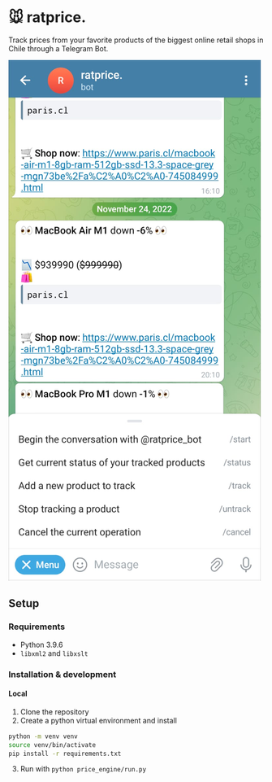 # 🐭 ratprice.

Track prices from your favorite products of the biggest online retail shops in Chile through a Telegram Bot.

![Ratprice Telegram Bot](docs/demo.jpeg)

## Setup

### Requirements

- Python 3.9.6
- `libxml2` and `libxslt`

### Installation & development

#### Local

1. Clone the repository
2. Create a python virtual environment and install

```bash
python -m venv venv
source venv/bin/activate
pip install -r requirements.txt
```

3. Run with `python price_engine/run.py`
